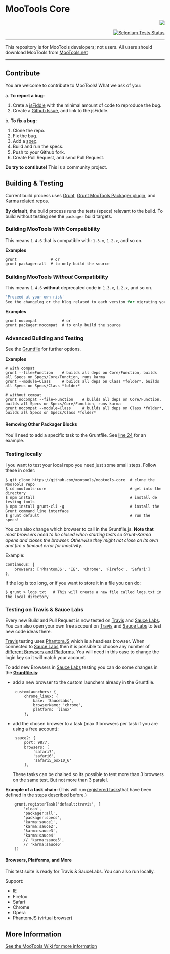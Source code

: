 # MooTools Core

<p align="right">
  <a href="https://travis-ci.org/SergioCrisostomo/mootools-core">
    <img src="https://travis-ci.org/SergioCrisostomo/mootools-core.svg?branch=master">
  </a> 
</p>
<p align="right">
  <a href="https://saucelabs.com/u/mootools-core">
    <img src="https://saucelabs.com/browser-matrix/mootools-core.svg" alt="Selenium Tests Status" />
  </a>  
</p>

---

This repository is for MooTools developers; not users.
All users should download MooTools from [MooTools.net](http://mootools.net/download "Download MooTools")

---
## Contribute

You are welcome to contribute to MooTools! What we ask of you:

a. __To report a bug:__

   1. Crete a [jsFiddle](http://jsfiddle.net/) with the minimal amount of code to reproduce the bug.
   2. Create a [Github Issue](https://github.com/mootools/mootools-core/issues), and link to the jsFiddle.

b. __To fix a bug:__

   1. Clone the repo.
   2. Fix the bug.
   3. Add a [spec](http://jasmine.github.io/1.3/introduction.html).
   4. Build and run the specs.
   5. Push to your Github fork.
   6. Create Pull Request, and send Pull Request.


__Do try to contibute!__ This is a community project.


## Building & Testing

Current build process uses [Grunt](http://github.com/gruntjs), [Grunt MooTools Packager plugin](https://github.com/ibolmo/grunt-packager), and [Karma related repos](http://github.com/karma-runner/grunt-karma).

**By default**, the build process runs the tests (specs) relevant to the build. To build without testing see the `packager` build targets.

### Building MooTools _With_ Compatibility
This means `1.4.6` that is compatible with: `1.3.x`, `1.2.x`, and so on.

**Examples**

	grunt               # or
	grunt packager:all  # to only build the source

### Building MooTools _Without_ Compatibility
This means `1.4.6` **without** deprecated code in `1.3.x`, `1.2.x`, and so on.

``` js
'Proceed at your own risk'
See the changelog or the blog related to each version for migrating your code.
```

**Examples**

	grunt nocompat           # or
	grunt packager:nocompat  # to only build the source


### Advanced Building and Testing
See the [Gruntfile](https://github.com/mootools/mootools-core/blob/1.4.6/Gruntfile.js) for further options.

**Examples**

	# with compat
	grunt --file=Function    # builds all deps on Core/Function, builds all Specs on Specs/Core/Function, runs karma
	grunt --module=Class     # builds all deps on Class *folder*, builds all Specs on Specs/Class *folder*

	# without compat
	grunt nocompat --file=Function    # builds all deps on Core/Function, builds all Specs on Specs/Core/Function, runs karma
	grunt nocompat --module=Class     # builds all deps on Class *folder*, builds all Specs on Specs/Class *folder*

#### Removing Other Packager Blocks
You'll need to add a specific task to the Gruntfile. See [line 24](https://github.com/mootools/mootools-core/blob/master/Gruntfile.js#L46) for an example.

### Testing locally

I you want to test your local repo you need just some small steps. Follow these in order:

    $ git clone https://github.com/mootools/mootools-core  # clone the MooTools repo
    $ cd mootools-core                                     # get into the directory
    $ npm install                                          # install de testing tools
    $ npm install grunt-cli -g                             # install the Grunt command line interface
    $ grunt default                                        # run the specs!


You can also change which browser to call in the Gruntfile.js.
__Note that__ _most browsers need to be closed when starting tests so Grunt-Karma opens and closes the browser. Otherwise they might not close on its own and fire a timeout error for inactivity._

Example:

	continuous: {
		browsers: ['PhantomJS', 'IE', 'Chrome', 'Firefox', 'Safari']
	},

If the log is too long, or if you want to store it in a file you can do:

    $ grunt > logs.txt   # This will create a new file called logs.txt in the local directory

### Testing on Travis & Sauce Labs

Every new Build and Pull Request is now tested on [Travis](https://travis-ci.org/) and [Sauce Labs](https://saucelabs.com/). You can also open your own free account on [Travis](https://travis-ci.org/) and [Sauce Labs](https://saucelabs.com/) to test new code ideas there.

[Travis](https://travis-ci.org/) testing uses [PhantomJS](http://phantomjs.org/) which is a headless browser. When connected to [Sauce Labs](https://saucelabs.com/) then it is possible to choose any number of [different Browsers and Platforms](https://saucelabs.com/platforms). You will need in this case to change the login key so it will match your account.

To add new Browsers in [Sauce Labs](https://saucelabs.com/) testing you can do some changes in the __[Gruntfile.js](https://github.com/mootools/mootools-core/blob/master/Gruntfile.js)__:

 - add a new browser to the custom launchers already in the Gruntfile.

		customLaunchers: {
			chrome_linux: {
				base: 'SauceLabs',
				browserName: 'chrome',
				platform: 'linux'
			},


 - add the chosen browser to a task (max 3 browsers per task if you are using a free account):

		sauce2: {
			port: 9877,
			browsers: [
				'safari7',
				'safari6',
				'safari5_osx10_6'
			],

	These tasks can be chained so its possible to test more than 3 browsers on the same test. But not more than 3 paralel.

__Example of a task chain:__
(This will run [registered tasks](http://gruntjs.com/api/grunt.task)that have been defined in the steps described before.)

		grunt.registerTask('default:travis', [
			'clean',
			'packager:all',
			'packager:specs',
			'karma:sauce1',
			'karma:sauce2',
			'karma:sauce3',
			'karma:sauce4'
			// 'karma:sauce5',
			// 'karma:sauce6'
		])

#### Browsers, Platforms, and More

This test suite is ready for Travis & SauceLabs.
You can also run locally.

Support:

 - IE
 - Firefox
 - Safari
 - Chrome
 - Opera
 - PhantomJS (virtual browser)



## More Information

[See the MooTools Wiki for more information](http://github.com/mootools/mootools-core/wikis)
